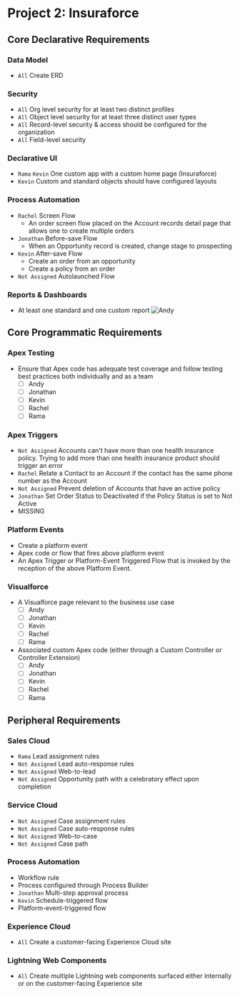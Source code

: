 # Project 2: Insuraforce

## Core Declarative Requirements

### Data Model
  * `All` Create ERD 
  
### Security
  * `All` Org level security for at least two distinct profiles 
  * `All` Object level security for at least three distinct user types 
  * `All` Record-level security & access should be configured for the organization 
  * `All` Field-level security 

### Declarative UI
  * `Rama` `Kevin` One custom app with a custom home page (Insuraforce) 
  * `Kevin` Custom and standard objects should have configured layouts 

### Process Automation
  * `Rachel` Screen Flow 
    - An order screen flow placed on the Account records detail page that allows one to create multiple orders
  * `Jonathan` Before-save Flow 
    - When an Opportunity record is created, change stage to prospecting
  * `Kevin` After-save Flow 
    - Create an order from an opportunity
    - Create a policy from an order
  * `Not Assigned` Autolaunched Flow 

### Reports & Dashboards
  * At least one standard and one custom report ![Andy](https://img.shields.io/badge/-Andy-yellow)

## Core Programmatic Requirements
  
### Apex Testing
  * Ensure that Apex code has adequate test coverage and follow testing best practices both individually and as a team
    - [ ] Andy
    - [ ] Jonathan
    - [ ] Kevin
    - [ ] Rachel
    - [ ] Rama

### Apex Triggers
  * `Not Assigned` Accounts can't have more than one health insurance policy. Trying to add more than one health insurance product should trigger an error 
  * `Rachel` Relate a Contact to an Account if the contact has the same phone number as the Account 
  * `Not Assigned` Prevent deletion of Accounts that have an active policy 
  * `Jonathan` Set Order Status to Deactivated if the Policy Status is set to Not Active 
  * MISSING
  
### Platform Events
  * Create a platform event
  * Apex code or flow that fires above platform event
  * An Apex Trigger or Platform-Event Triggered Flow that is invoked by the reception of the above Platform Event.

### Visualforce
  * A Visualforce page relevant to the business use case
    - [ ] Andy
    - [ ] Jonathan
    - [ ] Kevin
    - [ ] Rachel
    - [ ] Rama
  * Associated custom Apex code (either through a Custom Controller or Controller Extension)
    - [ ] Andy
    - [ ] Jonathan
    - [ ] Kevin
    - [ ] Rachel
    - [ ] Rama

## Peripheral Requirements

### Sales Cloud
  * `Rama` Lead assignment rules
  * `Not Assigned` Lead auto-response rules
  * `Not Assigned` Web-to-lead
  * `Not Assigned` Opportunity path with a celebratory effect upon completion

### Service Cloud
  * `Not Assigned` Case assignment rules
  * `Not Assigned` Case auto-response rules
  * `Not Assigned` Web-to-case
  * `Not Assigned` Case path

### Process Automation
  * Workflow rule
  * Process configured through Process Builder
  * `Jonathan` Multi-step approval process
  * `Kevin` Schedule-triggered flow
  * Platform-event-triggered flow

### Experience Cloud
  * `All` Create a customer-facing Experience Cloud site
  
### Lightning Web Components
  * `All` Create multiple Lightning web components surfaced either internally or on the customer-facing Experience site
